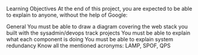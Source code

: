 Learning Objectives
At the end of this project, you are expected to be able
to explain to anyone, without the help of Google:

General
You must be able to draw a diagram covering the web stack
you built with the sysadmin/devops track projects
You must be able to explain what each component is doing
You must be able to explain system redundancy
Know all the mentioned acronyms: LAMP, SPOF, QPS